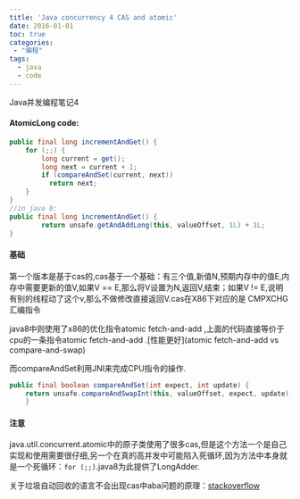 ```yaml
---
title: 'Java concurrency 4 CAS and atomic'
date: 2016-01-01
toc: true
categories:
 - "编程"
tags: 
  - java
  - code
--- 
```

  
Java并发编程笔记4

<!--more-->

#### AtomicLong code:
```java
public final long incrementAndGet() {
    for (;;) {
        long current = get();
        long next = current + 1;
        if (compareAndSet(current, next))
          return next;
    }
}
//in java 8:
public final long incrementAndGet() {
        return unsafe.getAndAddLong(this, valueOffset, 1L) + 1L;
}

```

#### 基础

第一个版本是基于cas的,cas基于一个基础：有三个值,新值N,预期内存中的值E,内存中需要更新的值V,如果V == E,那么将V设置为N,返回V,结束；如果V != E,说明有别的线程动了这个v,那么不做修改直接返回V.cas在X86下对应的是 CMPXCHG 汇编指令

java8中则使用了x86的优化指令atomic fetch-and-add ,上面的代码直接等价于cpu的一条指令atomic fetch-and-add .[性能更好](atomic fetch-and-add vs compare-and-swap)

而compareAndSet利用JNI来完成CPU指令的操作.

```java
public final boolean compareAndSet(int expect, int update) {   
    return unsafe.compareAndSwapInt(this, valueOffset, expect, update);
    }
```


#### 注意

java.util.concurrent.atomic中的原子类使用了很多cas,但是这个方法一个是自己实现和使用需要很仔细,另一个在真的高并发中可能陷入死循环,因为方法中本身就是一个死循环：`for (;;)`.java8为此提供了LongAdder.

关于垃圾自动回收的语言不会出现cas中aba问题的原理：[stackoverflow](http://stackoverflow.com/questions/19660737/aba-in-lock-free-algorithms)

